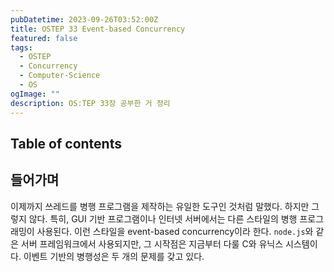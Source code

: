 ```yaml
---
pubDatetime: 2023-09-26T03:52:00Z
title: OSTEP 33 Event-based Concurrency
featured: false
tags:
  - OSTEP
  - Concurrency
  - Computer-Science
  - OS
ogImage: ""
description: OS:TEP 33장 공부한 거 정리
---
```


## Table of contents

## 들어가며

이제까지 쓰레드를 병행 프로그램을 제작하는 유일한 도구인 것처럼 말했다.
하지만 그렇지 않다.
특히, GUI 기반 프로그램이나 인터넷 서버에서는 다른 스타일의 병행 프로그래밍이 사용된다.
이런 스타일을 event-based concurrency이라 한다.
`node.js`와 같은 서버 프레임워크에서 사용되지만, 그 시작점은 지금부터 다룰 C와 유닉스 시스템이다.
이벤트 기반의 병행성은 두 개의 문제를 갖고 있다.
